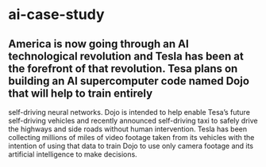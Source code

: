 # ai-case-study
## America is now going through an AI technological revolution and Tesla has been at the forefront of that revolution. Tesa plans on building an AI supercomputer code named Dojo that will help to train entirely
self-driving neural networks. Dojo is intended to help enable Tesa’s future self-driving vehicles and recently announced self-driving taxi to safely drive the highways and side roads without human intervention. 
Tesla has been collecting millions of miles of video footage taken from its vehicles with the intention of using that data to train Dojo to use only camera footage and its artificial intelligence to make decisions. 
